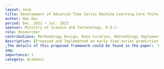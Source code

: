 ```yaml
---
layout: none
title: Development of Advanced Time Series Machine Learning Core Techniques and Integrated Tools
author: Hao Dai
period: Dec. 2021 ~ Jul. 2023
sponsor: Ministry of Science and Techonology, R.O.C.
role: Researcher
contributions: Methodology Design, Data Curation, Methodology Implementation, Academic Paper Writing
description: [Proposed and Implemented an early time-series prediction algorithm for addressing the sepsis prediction problem.,Evaluated the method with other State-of-the-art methods on large-scale real-world medical data.
,The details of this proposed framework could be found in the paper: ‘PoEMS: Policy Network-based Early Warning Monitoring System for Sepsis in Intensive Care Units’] 
img: 
importance: 1
category: Academic
---
```

